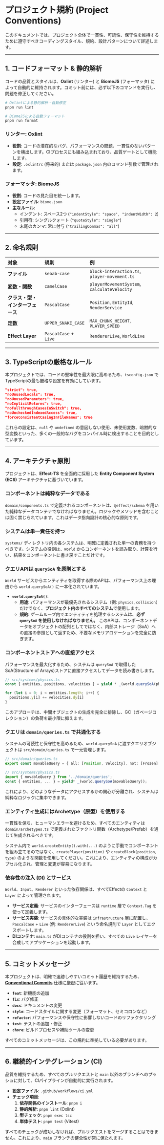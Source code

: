 # プロジェクト規約 (Project Conventions)

このドキュメントでは、プロジェクト全体で一貫性、可読性、保守性を維持するために遵守すべきコーディングスタイル、規約、設計パターンについて詳述します。

---

## 1. コードフォーマット & 静的解析

コードの品質とスタイルは、**Oxlint** (リンター) と **BiomeJS** (フォーマッタ) によって自動的に維持されます。コミット前には、必ず以下のコマンドを実行し、問題を修正してください。

```bash
# Oxlintによる静的解析・自動修正
pnpm run lint

# BiomeJSによる自動フォーマット
pnpm run format
```

### リンター: Oxlint

- **役割**: コードの潜在的なバグ、パフォーマンスの問題、一貫性のないパターンを検出します。CIプロセスにも組み込まれており、品質ゲートとして機能します。
- **設定**: `.oxlintrc` (将来的) または `package.json` 内のコマンド引数で管理されます。

### フォーマッタ: BiomeJS

- **役割**: コードの見た目を統一します。
- **設定ファイル**: `biome.json`
- **主なルール**:
  - インデント: スペース2つ (`"indentStyle": "space", "indentWidth": 2`)
  - 引用符: シングルクォート (`"quoteStyle": "single"`)
  - 末尾のカンマ: 常に付与 (`"trailingCommas": "all"`)

---

## 2. 命名規則

| 対象                             | 規則                  | 例                                           |
| :------------------------------- | :-------------------- | :------------------------------------------- |
| **ファイル**                     | `kebab-case`          | `block-interaction.ts`, `player-movement.ts` |
| **変数・関数**                   | `camelCase`           | `playerMovementSystem`, `calculateVelocity`  |
| **クラス・型・インターフェース** | `PascalCase`          | `Position`, `EntityId`, `RenderService`      |
| **定数**                         | `UPPER_SNAKE_CASE`    | `MAX_CHUNK_HEIGHT`, `PLAYER_SPEED`           |
| **Effect Layer**                 | `PascalCase` + `Live` | `RendererLive`, `WorldLive`                  |

---

## 3. TypeScriptの厳格なルール

本プロジェクトでは、コードの堅牢性を最大限に高めるため、`tsconfig.json` でTypeScriptの最も厳格な設定を有効にしています。

```json
"strict": true,
"noUnusedLocals": true,
"noUnusedParameters": true,
"noImplicitReturns": true,
"noFallthroughCasesInSwitch": true,
"noUncheckedIndexedAccess": true,
"forceConsistentCasingInFileNames": true
```

これらの設定は、`null` や `undefined` の意図しない使用、未使用変数、暗黙的な型変換といった、多くの一般的なバグをコンパイル時に検出することを目的としています。

---

## 4. アーキテクチャ原則

プロジェクトは、**Effect-TS** を全面的に採用した **Entity Component System (ECS)** アーキテクチャに基づいています。

### コンポーネントは純粋なデータである

`domain/components.ts` で定義されるコンポーネントは、`@effect/schema` を用いた純粋なデータコンテナでなければなりません。ロジックやメソッドを含むことは固く禁じられています。これはデータ指向設計の核心的な原則です。

### システムは単一責任を持つ

`systems/` ディレクトリ内の各システムは、明確に定義された単一の責務を持つべきです。システムの役割は、`World` からコンポーネントを読み取り、計算を行い、結果をコンポーネントに書き戻すことだけです。

### クエリAPIは `querySoA` を原則とする

`World` サービスからエンティティを取得する際のAPIは、パフォーマンス上の理由から `world.querySoA()` に一本化されています。

- **`world.querySoA()`**:
  - **用途**: パフォーマンスが最優先されるシステム（例: `physics`, `collision`）だけでなく、**プロジェクト内のすべてのシステム**で使用します。
  - **規約**: ゲームループ内でエンティティを処理するシステムは、**必ず `querySoA` を使用しなければなりません。** このAPIは、コンポーネントデータをオブジェクトの配列としてではなく、内部ストレージ（SoA）への直接の参照として返すため、不要なメモリアロケーションを完全に防ぎます。

### コンポーネントストアへの直接アクセス

パフォーマンスを最大化するため、システムは `querySoA` で取得したSoA(Structure of Arrays)ストアに直接アクセスしてデータを読み書きします。

```typescript
// src/systems/physics.ts
const { entities, positions, velocities } = yield * _(world.querySoA(physicsQuery))

for (let i = 0; i < entities.length; i++) {
  positions.y[i] += velocities.dy[i]
}
```

このアプローチは、中間オブジェクトの生成を完全に排除し、GC（ガベージコレクション）の負荷を最小限に抑えます。

### クエリは `domain/queries.ts` で共通化する

システムの可読性と保守性を高めるため、`world.querySoA` に渡すクエリオブジェクトは `src/domain/queries.ts` で一元管理します。

```typescript
// src/domain/queries.ts
export const movableQuery = { all: [Position, Velocity], not: [Frozen] };

// src/systems/physics.ts
import { movableQuery } from '../domain/queries';
const { entities, ... } = yield* _(world.querySoA(movableQuery));
```

これにより、どのようなデータにアクセスするかの関心が分離され、システムは純粋なロジックに集中できます。

### エンティティ生成にはArchetype（原型）を使用する

一貫性を保ち、ヒューマンエラーを避けるため、すべてのエンティティは `domain/archetypes.ts` で定義されたファクトリ関数（Archetype/Prefab）を通じて生成されるべきです。

システム内で `world.createEntity().with(...)` のように手動でコンポーネントを組み立てるのではなく、`createPlayer(position)` や `createBlock(position, type)` のような関数を使用してください。これにより、エンティティの構成がカプセル化され、管理と変更が容易になります。

### 依存性の注入 (DI) とサービス

`World`、`Input`、`Renderer` といった依存関係は、すべてEffectの `Context` と `Layer` によって管理されます。

- **サービス定義**: サービスのインターフェースは `runtime` 層で `Context.Tag` を使って定義します。
- **サービス実装**: サービスの具体的な実装は `infrastructure` 層に配置し、`PascalCase` + `Live` (例: `RendererLive`) という命名規則で `Layer` としてエクスポートします。
- **DIコンテナ**: `main.ts` がDIコンテナの役割を担い、すべての `Live` レイヤーを合成してアプリケーションを起動します。

---

## 5. コミットメッセージ

本プロジェクトは、明確で追跡しやすいコミット履歴を維持するため、[**Conventional Commits**](https://www.conventionalcommits.org/) 仕様に厳密に従います。

- **`feat`**: 新機能の追加
- **`fix`**: バグ修正
- **`docs`**: ドキュメントの変更
- **`style`**: コードスタイルに関する変更（フォーマット、セミコロンなど）
- **`refactor`**: パフォーマンスや保守性に影響しないコードのリファクタリング
- **`test`**: テストの追加・修正
- **`chore`**: ビルドプロセスや補助ツールの変更

すべてのコミットメッセージは、この規約に準拠している必要があります。

---

## 6. 継続的インテグレーション (CI)

品質を維持するため、すべてのプルリクエストと `main` 以外のブランチへのプッシュに対して、CIパイプラインが自動的に実行されます。

- **設定ファイル**: `.github/workflows/ci.yml`
- **チェック項目**:
  1.  **依存関係のインストール**: `pnpm i`
  2.  **静的解析**: `pnpm lint` (Oxlint)
  3.  **型チェック**: `pnpm exec tsc`
  4.  **単体テスト**: `pnpm test` (Vitest)

すべてのチェックが成功しなければ、プルリクエストをマージすることはできません。これにより、`main` ブランチの健全性が常に保たれます。
